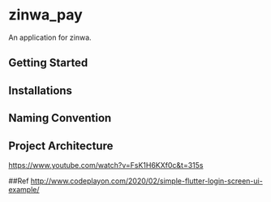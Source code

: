 # zinwa_pay

An application for zinwa.

## Getting Started

## Installations

## Naming Convention

## Project Architecture
https://www.youtube.com/watch?v=FsK1H6KXf0c&t=315s


##Ref 
http://www.codeplayon.com/2020/02/simple-flutter-login-screen-ui-example/